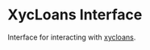 # XycLoans Interface

Interface for interacting with [xycloans](https://github.com/xycloo/xycloans).
